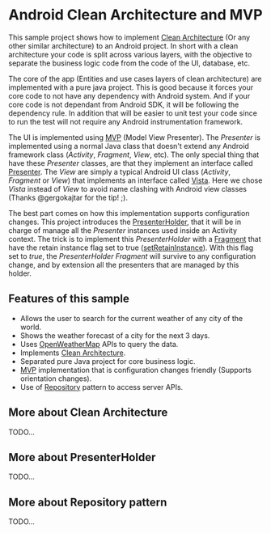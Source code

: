 # Android Clean Architecture and MVP

This sample project shows how to implement [Clean Architecture](http://blog.8thlight.com/uncle-bob/2012/08/13/the-clean-architecture.html) (Or any other similar architecture) to an Android project. In short with a clean architecture your code is split across various layers, with the objective to separate the business logic code from the code of the UI, database, etc.

The core of the app (Entities and use cases layers of clean architecture) are implemented with a pure java project. This is good because it forces your core code to not have any dependency with Android system. And if your core code is not dependant from Android SDK, it will be following the dependency rule. In addition that will be easier to unit test your code since to run the test will not require any Android instrumentation framework.

The UI is implemented using [MVP](http://en.wikipedia.org/wiki/Model%E2%80%93view%E2%80%93presenter) (Model View Presenter). The *Presenter* is implemented using a normal Java class that doesn't extend any Android framework class (*Activity*, *Fragment*, *View*, etc). The only special thing that have these *Presenter* classes, are that they implement an interface called [Presenter](app/src/main/java/cat/ppicas/cleanarch/ui/presenter/Presenter.java). The *View* are simply a typical Android UI class (*Activity*, *Fragment* or *View*) that implements an interface called [Vista](app/src/main/java/cat/ppicas/cleanarch/ui/vista/Vista.java). Here we chose *Vista* instead of *View* to avoid name clashing with Android view classes (Thanks @gergokajtar for the tip! ;).

The best part comes on how this implementation supports configuration changes. This project introduces the [PresenterHolder](app/src/main/java/cat/ppicas/cleanarch/ui/presenter/PresenterHolder.java), that it will be in charge of manage all the *Presenter* instances used inside an Activity context. The trick is to implement this *PresenterHolder* with a [Fragment](app/src/main/java/cat/ppicas/cleanarch/ui/fragment/PresenterHolderFragment.java) that have the retain instance flag set to true ([setRetainInstance](http://developer.android.com/reference/android/app/Fragment.html#setRetainInstance%28boolean%29)). With this flag set to *true*, the *PresenterHolder Fragment* will survive to any configuration change, and by extension all the presenters that are managed by this holder.

## Features of this sample

* Allows the user to search for the current weather of any city of the world.
* Shows the weather forecast of a city for the next 3 days.
* Uses [OpenWeatherMap](http://openweathermap.org/) APIs to query the data.
* Implements [Clean Architecture](http://blog.8thlight.com/uncle-bob/2012/08/13/the-clean-architecture.html).
* Separated pure Java project for core business logic.
* [MVP](http://en.wikipedia.org/wiki/Model%E2%80%93view%E2%80%93presenter) implementation that is configuration changes friendly (Supports orientation changes).
* Use of [Repository](http://martinfowler.com/eaaCatalog/repository.html) pattern to access server APIs.

## More about Clean Architecture

TODO...

## More about PresenterHolder

TODO...

## More about Repository pattern

TODO...
